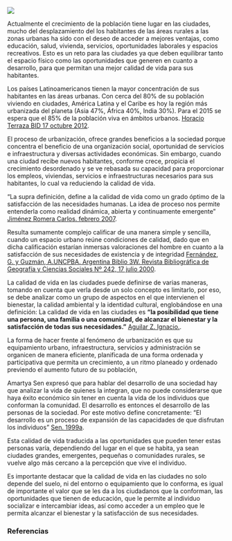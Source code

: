
<span class="contenido-imagen-previa"><img src="ciudades-mas-humanas/imagen.jpg"></span>

Actualmente el crecimiento de la población tiene lugar en las ciudades, mucho del desplazamiento del los habitantes de las áreas rurales a las zonas urbanas  ha sido con el deseo de acceder a mejores ventajas, como educación, salud,  vivienda, servicios,  oportunidades laborales y espacios recreativos. Esto es un reto para las ciudades ya que deben equilibrar tanto el espacio  físico como las oportunidades que generen en cuanto a desarrollo, para que permitan una mejor calidad de vida para sus habitantes.

Los países Latinoamericanos tienen la mayor concentración de sus habitantes en las áreas urbanas. Con cerca del 80% de su población viviendo en ciudades, América Latina y el Caribe es hoy la región más urbanizada del planeta (Asia 47%, África 40%, India 30%). Para el 2015 se espera que el 85% de la población viva en ámbitos urbanos. [Horacio Terraza BID 17 octubre 2012][i].

El proceso de urbanización, ofrece grandes beneficios a la sociedad porque concentra el beneficio de una organización social, oportunidad de servicios e infraestructura y diversas actividades económicas. Sin embargo, cuando una ciudad recibe nuevos habitantes, conforme crece, propicia el crecimiento desordenado y se ve rebasada su capacidad para proporcionar los empleos, viviendas, servicios e infraestructuras necesarios para sus habitantes, lo cual va reduciendo la calidad de vida.

“La supra definición, define a la calidad de vida como un grado óptimo de la satisfacción de las necesidades humanas.  La idea de proceso nos permite entenderla como realidad dinámica, abierta y continuamente emergente” [Jiménez Romera Carlos. febrero 2007][ii].

Resulta sumamente complejo calificar de una manera simple y sencilla, cuando un espacio urbano reúne condiciones de calidad, dado que en dicha calificación estarían inmersas valoraciones del hombre en cuanto a la satisfacción de sus necesidades de existencia y de integridad [Fernández, G. y Guzmán, A.UNCPBA. Argentina Biblio 3W. Revista Bibliográfica de Geografía y Ciencias Sociales Nº 242, 17 julio 2000][iii].

La calidad de vida en las ciudades puede definirse de varias maneras, tomando en cuenta que verla desde un solo concepto es limitarlo, por eso, se debe analizar como un grupo de aspectos en el que intervienen el bienestar, la calidad ambiental y la identidad cultural, englobándose en una definición: La calidad de vida en las ciudades es  **“la posibilidad que tiene una persona, una familia o una comunidad, de alcanzar el bienestar y la satisfacción de todas sus necesidades.”** [Aguilar Z. Ignacio.][iv].

La forma de hacer frente al fenómeno de urbanización es que su equipamiento urbano, infraestructura, servicios y administración se organicen de manera eficiente, planificada de una forma ordenada y participativa que permita un crecimiento, a un ritmo planeado y ordenado previendo el aumento futuro de su población,

Amartya Sen expresó que para hablar del desarrollo de una sociedad hay que analizar la vida de quienes la integran, que no puede considerarse que haya éxito económico sin tener en cuenta la vida de los individuos que conforman la comunidad. El desarrollo es entonces el desarrollo de las personas de la sociedad. Por este motivo define concretamente: “El desarrollo es un proceso de expansión de las capacidades de que disfrutan los individuos” [Sen. 1999a][v].

Esta calidad de vida traducida a las oportunidades que pueden tener estas personas varía, dependiendo del lugar en el que se habita, ya sean  ciudades grandes, emergentes, pequeñas o comunidades rurales,  se vuelve algo más cercano a la percepción que vive el individuo.

Es importante destacar que la calidad de vida en las ciudades no solo depende del suelo, ni del entorno o equipamiento que lo conforma, es igual de importante el valor que se les da a los ciudadanos que la conforman, las oportunidades que tienen de educación, que le  permite al individuo socializar e intercambiar ideas, así como acceder a un empleo que le permita alcanzar  el bienestar y la satisfacción de sus necesidades.

### Referencias

[i]: http://blogs.iadb.org/ciudadessostenibles/2012/10/17/que-es-una-ciudad-emergente-cuantas-hay-en-america-latina/ "Horacio Terraza Banco Interamericano de Desarrollo, 24 noviembre 2014"
[ii]: http://habitat.aq.upm.es/temas/a-calidad-de-vida.html "Jiménez Romera Carlos, 23 noviembre 2014"
[iii]: # "Fuente: Guillermina Fernández, Aldo Guzmán Ramos UNCPBA. Argentina Biblio 3W. Revista Bibliográfica de Geografía y Ciencias Sociales (Nº 242, 17 julio 2000) 24 noviembre 2014"
[iv]: http://www.usergioarboleda.edu.co/altus/calidad_vida.htm "Aguilar Zuloaga Ignacio, 24 noviembre 2014"
[v]: http://www.redalyc.org/pdf/510/51001702.pdf "Silvia London, María Marta Formichella, 23 noviembre 2014"

